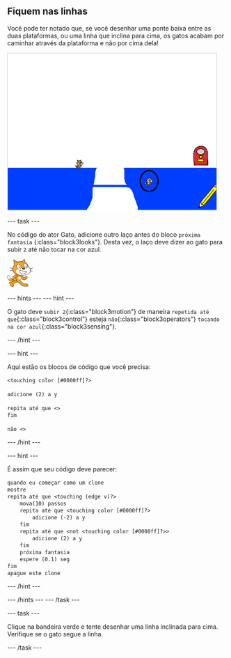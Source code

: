 ## Fiquem nas linhas

Você pode ter notado que, se você desenhar uma ponte baixa entre as duas plataformas, ou uma linha que inclina para cima, os gatos acabam por caminhar através da plataforma e não por cima dela!

![Gatos andando através da plataforma](images/cat-walk-through-platform.png)

\--- task \---

No código do ator Gato, adicione outro laço antes do bloco `próxima fantasia` {:class="block3looks"}. Desta vez, o laço deve dizer ao gato para subir `2` até não tocar na cor azul.

![ator Gato](images/cat-sprite.png)

\--- hints \--- \--- hint \---

O gato deve `subir 2`{:class="block3motion"} de maneira `repetida até que`{:class="block3control"} esteja `não`{:class="block3operators"} `tocando na cor azul`{:class="block3sensing"}.

\--- /hint \---

\--- hint \---

Aqui estão os blocos de código que você precisa:

```blocks3
<touching color [#0000ff]?>

adicione (2) a y

repita até que <>
fim

não <>
```

\--- /hint \---

\--- hint \---

É assim que seu código deve parecer:

```blocks3
quando eu começar como um clone
mostre
repita até que <touching (edge v)?>
    mova(10) passos
    repita até que <touching color [#0000ff]?>
        adicione (-2) a y
    fim
    repita até que <not <touching color [#0000ff]?>>
        adicione (2) a y
    fim
    próxima fantasia
    espere (0.1) seg
fim
apague este clone
```

\--- /hint \---

\--- /hints \--- \--- /task \---

\--- task \---

Clique na bandeira verde e tente desenhar uma linha inclinada para cima. Verifique se o gato segue a linha.

\--- /task \---